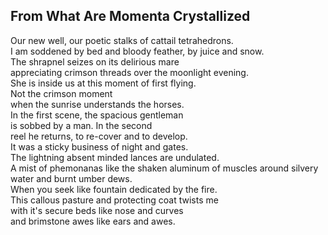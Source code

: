 From What Are Momenta Crystallized
----------------------------------
Our new well, our poetic stalks of cattail tetrahedrons.  
I am soddened by bed and bloody feather, by juice and snow.  
The shrapnel seizes on its delirious mare  
appreciating crimson threads over the moonlight evening.  
She is inside us at this moment of first flying.  
Not the crimson moment  
when the sunrise understands the horses.  
In the first scene, the spacious gentleman  
is sobbed by a man. In the second  
reel he returns, to re-cover and to develop.  
It was a sticky business of night and gates.  
The lightning absent minded lances are undulated.  
A mist of phemonanas like the shaken aluminum of muscles around silvery water and burnt umber dews.  
When you seek like fountain dedicated by the fire.  
This callous pasture and protecting coat twists me  
with it's secure beds like nose and curves  
and brimstone awes like ears and awes.  
